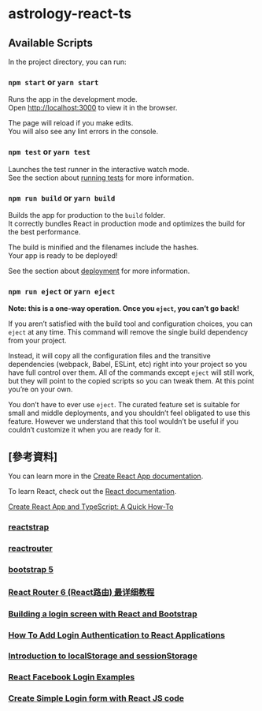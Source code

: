 # astrology-react-ts

## Available Scripts

In the project directory, you can run:

### `npm start` or `yarn start`

Runs the app in the development mode.\
Open [http://localhost:3000](http://localhost:3000) to view it in the browser.

The page will reload if you make edits.\
You will also see any lint errors in the console.

### `npm test` or `yarn test`

Launches the test runner in the interactive watch mode.\
See the section about [running tests](https://facebook.github.io/create-react-app/docs/running-tests) for more information.

### `npm run build` or `yarn build`

Builds the app for production to the `build` folder.\
It correctly bundles React in production mode and optimizes the build for the best performance.

The build is minified and the filenames include the hashes.\
Your app is ready to be deployed!

See the section about [deployment](https://facebook.github.io/create-react-app/docs/deployment) for more information.

### `npm run eject` or `yarn eject`

**Note: this is a one-way operation. Once you `eject`, you can’t go back!**

If you aren’t satisfied with the build tool and configuration choices, you can `eject` at any time. This command will remove the single build dependency from your project.

Instead, it will copy all the configuration files and the transitive dependencies (webpack, Babel, ESLint, etc) right into your project so you have full control over them. All of the commands except `eject` will still work, but they will point to the copied scripts so you can tweak them. At this point you’re on your own.

You don’t have to ever use `eject`. The curated feature set is suitable for small and middle deployments, and you shouldn’t feel obligated to use this feature. However we understand that this tool wouldn’t be useful if you couldn’t customize it when you are ready for it.

## [參考資料]

You can learn more in the [Create React App documentation](https://facebook.github.io/create-react-app/docs/getting-started).

To learn React, check out the [React documentation](https://reactjs.org/).

[Create React App and TypeScript: A Quick How-To](
https://builtin.com/software-engineering-perspectives/create-react-app-typescript)

### [reactstrap](https://reactstrap.github.io/)

### [reactrouter](https://reactrouter.com/docs/en/v6)

### [bootstrap 5](https://bootstrap5.hexschool.com/docs/5.1/getting-started/introduction/)

### [React Router 6 (React路由) 最详细教程](https://kalacloud.com/blog/react-router-tutorial/)

### [Building a login screen with React and Bootstrap](https://supertokens.com/blog/building-a-login-screen-with-react-and-bootstrap)

### [How To Add Login Authentication to React Applications](https://www.digitalocean.com/community/tutorials/how-to-add-login-authentication-to-react-applications)

### [Introduction to localStorage and sessionStorage](https://www.digitalocean.com/community/tutorials/js-introduction-localstorage-sessionstorage)

### [React Facebook Login Examples](https://codesandbox.io/examples/package/react-facebook-login)

### [Create Simple Login form with React JS code](https://contactmentor.com/login-form-react-js-code/)

